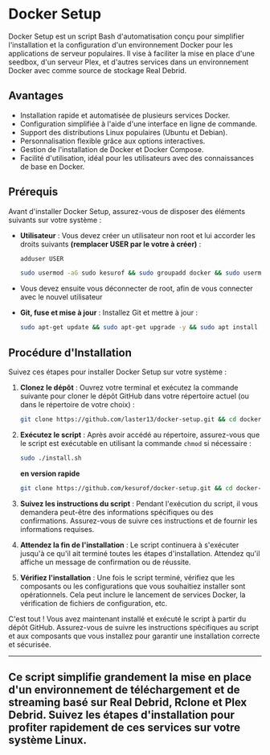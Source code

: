 # Docker Setup

Docker Setup est un script Bash d'automatisation conçu pour simplifier l'installation et la configuration d'un environnement Docker pour les applications de serveur populaires.
Il vise à faciliter la mise en place d'une seedbox, d'un serveur Plex, et d'autres services dans un environnement Docker avec comme source de stockage Real Debrid.

## Avantages

- Installation rapide et automatisée de plusieurs services Docker.
- Configuration simplifiée à l'aide d'une interface en ligne de commande.
- Support des distributions Linux populaires (Ubuntu et Debian).
- Personnalisation flexible grâce aux options interactives.
- Gestion de l'installation de Docker et Docker Compose.
- Facilité d'utilisation, idéal pour les utilisateurs avec des connaissances de base en Docker.


## Prérequis

Avant d'installer Docker Setup, assurez-vous de disposer des éléments suivants sur votre système :

- **Utilisateur** : Vous devez créer un utilisateur non root et lui accorder les droits suivants **(remplacer USER par le votre à créer)** :
  
  ```bash
  adduser USER
  ```
  ```bash
  sudo usermod -aG sudo kesurof && sudo groupadd docker && sudo usermod -aG docker kesurof
  ```
- Vous devez ensuite vous déconnecter de root, afin de vous connecter avec le nouvel utilisateur

- **Git, fuse et mise à jour** : Installez Git et mettre à jour :
  
   ```bash
   sudo apt-get update && sudo apt-get upgrade -y && sudo apt install git -y && sudo apt install fuse -y
   ```
   
## Procédure d'Installation

Suivez ces étapes pour installer Docker Setup sur votre système :

1. **Clonez le dépôt** : Ouvrez votre terminal et exécutez la commande suivante pour cloner le dépôt GitHub dans votre répertoire actuel (ou dans le répertoire de votre choix) :

   ```bash
   git clone https://github.com/laster13/docker-setup.git && cd docker-setup
   ```

2. **Exécutez le script** : Après avoir accédé au répertoire, assurez-vous que le script est exécutable en utilisant la commande `chmod` si nécessaire :

   ```bash
   sudo ./install.sh
   ```
   **en version rapide**
   ```bash
   git clone https://github.com/kesurof/docker-setup.git && cd docker-setup && sudo./install.sh
   ```

3. **Suivez les instructions du script** : Pendant l'exécution du script, il vous demandera peut-être des informations spécifiques ou des confirmations. Assurez-vous de suivre ces instructions et de fournir les informations requises.

4. **Attendez la fin de l'installation** : Le script continuera à s'exécuter jusqu'à ce qu'il ait terminé toutes les étapes d'installation. Attendez qu'il affiche un message de confirmation ou de réussite.

5. **Vérifiez l'installation** : Une fois le script terminé, vérifiez que les composants ou les configurations que vous souhaitiez installer sont opérationnels. Cela peut inclure le lancement de services Docker, la vérification de fichiers de configuration, etc.


C'est tout ! Vous avez maintenant installé et exécuté le script à partir du dépôt GitHub. Assurez-vous de suivre les instructions spécifiques au script et aux composants que vous installez pour garantir une installation correcte et sécurisée.

---

Ce script simplifie grandement la mise en place d'un environnement de téléchargement et de streaming basé sur Real Debrid, Rclone et Plex Debrid. Suivez les étapes d'installation pour profiter rapidement de ces services sur votre système Linux.
---

